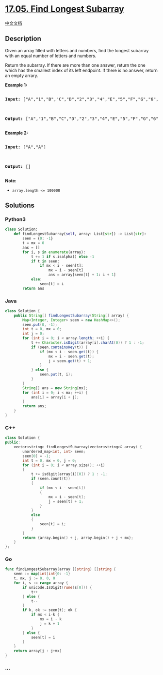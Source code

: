 # [17.05. Find Longest Subarray](https://leetcode.cn/problems/find-longest-subarray-lcci)

[中文文档](/lcci/17.05.Find%20Longest%20Subarray/README.md)

## Description

<p>Given an array filled with letters and numbers, find the longest subarray with an equal number of letters and numbers.</p>

<p>Return the subarray. If there are more than one answer, return the one which has the smallest&nbsp;index of its left endpoint. If there is no answer, return an empty arrary.</p>

<p><strong>Example 1:</strong></p>

<pre>

<strong>Input: </strong>[&quot;A&quot;,&quot;1&quot;,&quot;B&quot;,&quot;C&quot;,&quot;D&quot;,&quot;2&quot;,&quot;3&quot;,&quot;4&quot;,&quot;E&quot;,&quot;5&quot;,&quot;F&quot;,&quot;G&quot;,&quot;6&quot;,&quot;7&quot;,&quot;H&quot;,&quot;I&quot;,&quot;J&quot;,&quot;K&quot;,&quot;L&quot;,&quot;M&quot;]



<strong>Output: </strong>[&quot;A&quot;,&quot;1&quot;,&quot;B&quot;,&quot;C&quot;,&quot;D&quot;,&quot;2&quot;,&quot;3&quot;,&quot;4&quot;,&quot;E&quot;,&quot;5&quot;,&quot;F&quot;,&quot;G&quot;,&quot;6&quot;,&quot;7&quot;]

</pre>

<p><strong>Example 2:</strong></p>

<pre>

<strong>Input: </strong>[&quot;A&quot;,&quot;A&quot;]



<strong>Output: </strong>[]

</pre>

<p><strong>Note: </strong></p>

<ul>
	<li><code>array.length &lt;= 100000</code></li>
</ul>

## Solutions

<!-- tabs:start -->

### **Python3**

```python
class Solution:
    def findLongestSubarray(self, array: List[str]) -> List[str]:
        seen = {0: -1}
        t = mx = 0
        ans = []
        for i, s in enumerate(array):
            t += 1 if s.isalpha() else -1
            if t in seen:
                if mx < i - seen[t]:
                    mx = i - seen[t]
                    ans = array[seen[t] + 1: i + 1]
            else:
                seen[t] = i
        return ans
```

### **Java**

```java
class Solution {
    public String[] findLongestSubarray(String[] array) {
        Map<Integer, Integer> seen = new HashMap<>();
        seen.put(0, -1);
        int t = 0, mx = 0;
        int j = 0;
        for (int i = 0; i < array.length; ++i) {
            t += Character.isDigit(array[i].charAt(0)) ? 1 : -1;
            if (seen.containsKey(t)) {
                if (mx < i - seen.get(t)) {
                    mx = i - seen.get(t);
                    j = seen.get(t) + 1;
                }
            } else {
                seen.put(t, i);
            }
        }
        String[] ans = new String[mx];
        for (int i = 0; i < mx; ++i) {
            ans[i] = array[i + j];
        }
        return ans;
    }
}
```

### **C++**

```cpp
class Solution {
public:
    vector<string> findLongestSubarray(vector<string>& array) {
        unordered_map<int, int> seen;
        seen[0] = -1;
        int t = 0, mx = 0, j = 0;
        for (int i = 0; i < array.size(); ++i)
        {
            t += isdigit(array[i][0]) ? 1 : -1;
            if (seen.count(t))
            {
                if (mx < i - seen[t])
                {
                    mx = i - seen[t];
                    j = seen[t] + 1;
                }
            }
            else
            {
                seen[t] = i;
            }
        }
        return {array.begin() + j, array.begin() + j + mx};
    }
};
```

### **Go**

```go
func findLongestSubarray(array []string) []string {
	seen := map[int]int{0: -1}
	t, mx, j := 0, 0, 0
	for i, s := range array {
		if unicode.IsDigit(rune(s[0])) {
			t++
		} else {
			t--
		}
		if k, ok := seen[t]; ok {
			if mx < i-k {
				mx = i - k
				j = k + 1
			}
		} else {
			seen[t] = i
		}
	}
	return array[j : j+mx]
}
```

### **...**

```

```

<!-- tabs:end -->
